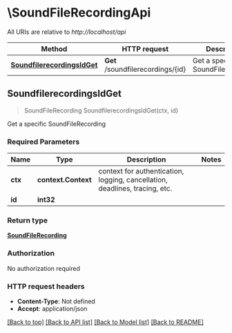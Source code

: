 # \SoundFileRecordingApi

All URIs are relative to *http://localhost/api*

Method | HTTP request | Description
------------- | ------------- | -------------
[**SoundfilerecordingsIdGet**](SoundFileRecordingApi.md#SoundfilerecordingsIdGet) | **Get** /soundfilerecordings/{id} | Get a specific SoundFileRecording



## SoundfilerecordingsIdGet

> SoundFileRecording SoundfilerecordingsIdGet(ctx, id)

Get a specific SoundFileRecording

### Required Parameters


Name | Type | Description  | Notes
------------- | ------------- | ------------- | -------------
**ctx** | **context.Context** | context for authentication, logging, cancellation, deadlines, tracing, etc.
**id** | **int32**|  | 

### Return type

[**SoundFileRecording**](SoundFileRecording.md)

### Authorization

No authorization required

### HTTP request headers

- **Content-Type**: Not defined
- **Accept**: application/json

[[Back to top]](#) [[Back to API list]](../README.md#documentation-for-api-endpoints)
[[Back to Model list]](../README.md#documentation-for-models)
[[Back to README]](../README.md)

